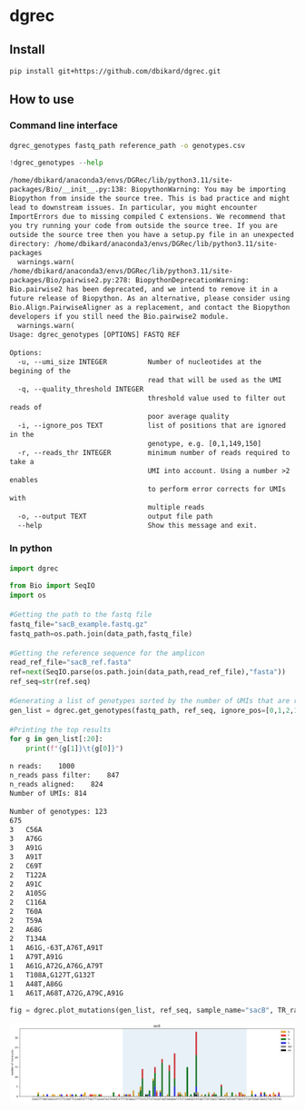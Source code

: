 # dgrec


<!-- WARNING: THIS FILE WAS AUTOGENERATED! DO NOT EDIT! -->

## Install

``` sh
pip install git+https://github.com/dbikard/dgrec.git
```

## How to use

### Command line interface

``` sh
dgrec_genotypes fastq_path reference_path -o genotypes.csv
```

``` python
!dgrec_genotypes --help
```

    /home/dbikard/anaconda3/envs/DGRec/lib/python3.11/site-packages/Bio/__init__.py:138: BiopythonWarning: You may be importing Biopython from inside the source tree. This is bad practice and might lead to downstream issues. In particular, you might encounter ImportErrors due to missing compiled C extensions. We recommend that you try running your code from outside the source tree. If you are outside the source tree then you have a setup.py file in an unexpected directory: /home/dbikard/anaconda3/envs/DGRec/lib/python3.11/site-packages
      warnings.warn(
    /home/dbikard/anaconda3/envs/DGRec/lib/python3.11/site-packages/Bio/pairwise2.py:278: BiopythonDeprecationWarning: Bio.pairwise2 has been deprecated, and we intend to remove it in a future release of Biopython. As an alternative, please consider using Bio.Align.PairwiseAligner as a replacement, and contact the Biopython developers if you still need the Bio.pairwise2 module.
      warnings.warn(
    Usage: dgrec_genotypes [OPTIONS] FASTQ REF

    Options:
      -u, --umi_size INTEGER          Number of nucleotides at the begining of the
                                      read that will be used as the UMI
      -q, --quality_threshold INTEGER
                                      threshold value used to filter out reads of
                                      poor average quality
      -i, --ignore_pos TEXT           list of positions that are ignored in the
                                      genotype, e.g. [0,1,149,150]
      -r, --reads_thr INTEGER         minimum number of reads required to take a
                                      UMI into account. Using a number >2 enables
                                      to perform error corrects for UMIs with
                                      multiple reads
      -o, --output TEXT               output file path
      --help                          Show this message and exit.

### In python

``` python
import dgrec
```

``` python
from Bio import SeqIO
import os

#Getting the path to the fastq file
fastq_file="sacB_example.fastq.gz"
fastq_path=os.path.join(data_path,fastq_file)

#Getting the reference sequence for the amplicon
read_ref_file="sacB_ref.fasta"
ref=next(SeqIO.parse(os.path.join(data_path,read_ref_file),"fasta"))
ref_seq=str(ref.seq)

#Generating a list of genotypes sorted by the number of UMIs that are read for each genotype
gen_list = dgrec.get_genotypes(fastq_path, ref_seq, ignore_pos=[0,1,2,138,139,140,141])

#Printing the top results
for g in gen_list[:20]:
    print(f"{g[1]}\t{g[0]}")
```

    n reads:    1000
    n_reads pass filter:    847
    n_reads aligned:    824
    Number of UMIs: 814

    Number of genotypes: 123
    675 
    3   C56A
    3   A76G
    3   A91G
    3   A91T
    2   C69T
    2   T122A
    2   A91C
    2   A105G
    2   C116A
    2   T60A
    2   T59A
    2   A68G
    2   T134A
    1   A61G,-63T,A76T,A91T
    1   A79T,A91G
    1   A61G,A72G,A76G,A79T
    1   T108A,G127T,G132T
    1   A48T,A86G
    1   A61T,A68T,A72G,A79C,A91G

``` python
fig = dgrec.plot_mutations(gen_list, ref_seq, sample_name="sacB", TR_range=[50,119])
```

![](index_files/figure-commonmark/cell-5-output-1.png)
